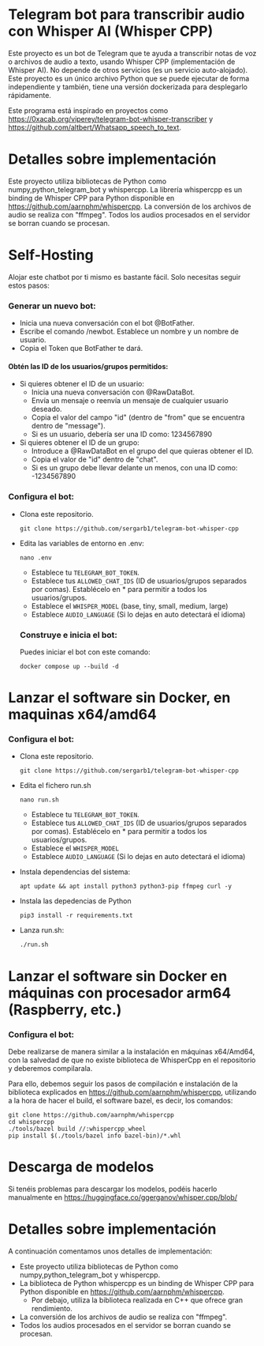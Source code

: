 # Telegram bot para transcribir audio con Whisper AI (Whisper CPP)
Este proyecto es un bot de Telegram que te ayuda a transcribir notas de voz o archivos de audio a texto, usando Whisper CPP (implementación de Whisper AI).
No depende de otros servicios (es un servicio auto-alojado).
Este proyecto es un único archivo Python que se puede ejecutar de forma independiente y también, tiene una versión dockerizada para desplegarlo rápidamente.

Este programa está inspirado en proyectos como https://0xacab.org/viperey/telegram-bot-whisper-transcriber y https://github.com/altbert/Whatsapp_speech_to_text.

# Detalles sobre implementación

Este proyecto utiliza bibliotecas de Python como numpy,python_telegram_bot y whispercpp.
La librería whispercpp es un binding de Whisper CPP para Python disponible en https://github.com/aarnphm/whispercpp. 
La conversión de los archivos de audio se realiza con "ffmpeg". Todos los audios procesados en el servidor se borran cuando se procesan.

# Self-Hosting

Alojar este chatbot por ti mismo es bastante fácil. Solo necesitas seguir estos pasos:

### Generar un nuevo bot:

- Inicia una nueva conversación con el bot @BotFather.
- Escribe el comando /newbot. Establece un nombre y un nombre de usuario.
- Copia el Token que BotFather te dará.

#### Obtén las ID de los usuarios/grupos permitidos:

- Si quieres obtener el ID de un usuario:
    - Inicia una nueva conversación con @RawDataBot.
    - Envía un mensaje o reenvía un mensaje de cualquier usuario deseado.
    - Copia el valor del campo "id" (dentro de "from" que se encuentra dentro de "message"). 
    - Si es un usuario, debería ser una ID como: 1234567890
- Si quieres obtener el ID de un grupo:
    - Introduce a @RawDataBot en el grupo del que quieras obtener el ID.
    - Copia el valor de "id" dentro de "chat".
    - Si es un grupo debe llevar delante un menos, con una ID como: -1234567890

### Configura el bot:

- Clona este repositorio.

  ```
  git clone https://github.com/sergarb1/telegram-bot-whisper-cpp
  ```

- Edita las variables de entorno en .env:

  ```
  nano .env
  ```

  - Establece tu `TELEGRAM_BOT_TOKEN`.
  - Establece tus `ALLOWED_CHAT_IDS`  (ID de usuarios/grupos separados por comas). Establécelo en * para permitir a todos los usuarios/grupos.
  - Establece el `WHISPER_MODEL` (base, tiny, small, medium, large)
  - Establece `AUDIO_LANGUAGE` (Si lo dejas en auto detectará el idioma)

  ### Construye e inicia el bot: 

  Puedes iniciar el bot con este comando:

  ```
  docker compose up --build -d
  ```

# Lanzar el software sin Docker, en maquinas x64/amd64
### Configura el bot:

- Clona este repositorio.

  ```
  git clone https://github.com/sergarb1/telegram-bot-whisper-cpp
  ```

- Edita el fichero run.sh

  ```
  nano run.sh
  ```

  - Establece tu `TELEGRAM_BOT_TOKEN`.
  - Establece tus `ALLOWED_CHAT_IDS`  (ID de usuarios/grupos separados por comas). Establécelo en * para permitir a todos los usuarios/grupos.
  - Establece el `WHISPER_MODEL` 
  - Establece `AUDIO_LANGUAGE` (Si lo dejas en auto detectará el idioma)
- Instala dependencias del sistema:
  ```
  apt update && apt install python3 python3-pip ffmpeg curl -y
  ```
- Instala las depedencias de Python
  ```
  pip3 install -r requirements.txt
  ```
- Lanza run.sh:
  ```
  ./run.sh
  ```


# Lanzar el software sin Docker en máquinas con procesador arm64 (Raspberry, etc.)
### Configura el bot:

Debe realizarse de manera similar a la instalación en máquinas x64/Amd64, con la salvedad
de que no existe biblioteca de WhisperCpp en el repositorio y deberemos compilarala.

Para ello, debemos seguir los pasos de compilación e instalación de la biblioteca explicados en https://github.com/aarnphm/whispercpp, utilizando a la hora de hacer el build, el software bazel, es decir, los comandos:
```
git clone https://github.com/aarnphm/whispercpp
cd whispercpp
./tools/bazel build //:whispercpp_wheel
pip install $(./tools/bazel info bazel-bin)/*.whl
```
# Descarga de modelos

Si tenéis problemas para descargar los modelos, podéis hacerlo manualmente en https://huggingface.co/ggerganov/whisper.cpp/blob/

# Detalles sobre implementación

A continuación comentamos unos detalles de implementación:
  - Este proyecto utiliza bibliotecas de Python como numpy,python_telegram_bot y whispercpp.
  - La biblioteca de Python whispercpp es un binding de Whisper CPP para Python disponible en https://github.com/aarnphm/whispercpp.
    - Por debajo, utiliza la biblioteca realizada en C++ que ofrece gran rendimiento. 
  - La conversión de los archivos de audio se realiza con "ffmpeg". 
  - Todos los audios procesados en el servidor se borran cuando se procesan.
